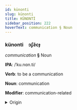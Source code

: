 ```yaml
---
id: künonti
slug: künonti
title: KÜNONTİ
sidebar_position: 222
hoverText: communication § Noun
---
```


### künonti&emsp;<span kind="abugida">ɔʄƨ̃cɟ</span>

*communication* **§** Noun

**IPA**: /ˈku.nɑn.ti/

**Verb**: to be a communication

**Noun**: communication

**Modifier**: communication-related

<details>
    <summary>Origin</summary>
    Oromo quunnamtii <br/>
    <em>Afroasiatic Language Family</em>
</details>